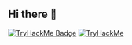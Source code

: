 ## Hi there 👋

<!--
**r00trose/r00trose** is a ✨ _special_ ✨ repository because its `README.md` (this file) appears on your GitHub profile.

Here are some ideas to get you started:

- 🔭 I’m currently working on ...
- 🌱 I’m currently learning ...
- 👯 I’m looking to collaborate on ...
- 🤔 I’m looking for help with ...
- 💬 Ask me about ...
- 📫 How to reach me: ...
- 😄 Pronouns: ...
- ⚡ Fun fact: ...
-->

[![TryHackMe Badge](https://tryhackme.com/api/v2/badges/public-profile?userPublicId=2086339)](https://r00trose.github.io/r00trose/)
[![TryHackMe](https://img.shields.io/badge/TryHackMe-Profile-red?logo=tryhackme)](https://r00trose.github.io/r00trose/)
